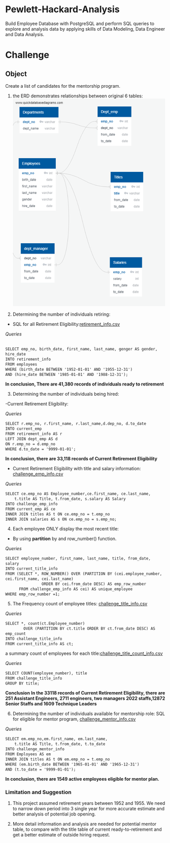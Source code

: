 # Pewlett-Hackard-Analysis
Build Employee Database with PostgreSQL and perform SQL queries to explore and analysis data by applying skills of Data Modeling, Data Engineer and Data Analysis.

# Challenge

## Object

Create a list of candidates for the mentorship program.


1. the ERD demonstrates relationships between original 6 tables:
![EmployeeDB.png](/EmployeeDB.png)

2. Determining the number of individuals retiring:

- SQL for all Retirement Eligibility:[retirement_info.csv](/Data/retirement_info.csv)

*Queries*

```

SELECT emp_no, birth_date, first_name, last_name, genger AS gender, hire_date
INTO retirement_info
FROM employees
WHERE (birth_date BETWEEN '1952-01-01' AND '1955-12-31')
AND (hire_date BETWEEN '1985-01-01' AND '1988-12-31');
```

**In conclusion, There are 41,380 records of individuals ready to retirement**

3. Determining the number of individuals being hired:

-Current Retirement Eligibility:

*Queries*

```
SELECT r.emp_no, r.first_name, r.last_name,d.dep_no, d.to_date
INTO current_emp
FROM retirement_info AS r
LEFT JOIN dept_emp AS d
ON r.emp_no = d.emp_no
WHERE d.to_date = '9999-01-01';
```


**In conclusion, there are 33,118 records of Current Retirement Eligibility** 

- Current Retirement Eligibility with title and salary information:
[challenge_emp_info.csv](/Data/challenge_emp_info.csv)

*Queries*
```
SELECT ce.emp_no AS Employee_number,ce.first_name, ce.last_name, 
    t.title AS Title, t.from_date, s.salary AS Salary
INTO challenge_emp_info
FROM current_emp AS ce
INNER JOIN titles AS t ON ce.emp_no = t.emp_no
INNER JOIN salaries AS s ON ce.emp_no = s.emp_no;

```


4. Each employee ONLY display the most recent title:

- By using **partition** by and row_number() function.

*Queries*

```
SELECT employee_number, first_name, last_name, title, from_date, salary
INTO current_title_info
FROM (SELECT *, ROW_NUMBER() OVER (PARTITION BY (cei.employee_number, cei.first_name, cei.last_name)
                ORDER BY cei.from_date DESC) AS emp_row_number
      FROM challenge_emp_info AS cei) AS unique_employee	  
WHERE emp_row_number =1;
```

5. The Frequency count of employee titles:
[challenge_title_info.csv](/Data/challenge_title_info.csv)

*Queries*

```
SELECT *, count(ct.Employee_number) 
		OVER (PARTITION BY ct.title ORDER BY ct.from_date DESC) AS emp_count
INTO challenge_title_info
FROM current_title_info AS ct;
```

a summary count of employees for each title:[challenge_title_count_info.csv](/Data/challenge_title_count_info.csv)

*Queries*

```
SELECT COUNT(employee_number), title
FROM challenge_title_info
GROUP BY title;
```

**Conclusion**
**In the 33118 records of Current Retirement Eligibility, there are 251 Assistant Engineers, 2711 engineers, two managers 2022 staffs,12872 Senior Staffs and 1609 Technique Leaders**

6. Determining the number of individuals available for mentorship role:
SQL for eligible for mentor program, [challenge_mentor_info.csv](/Data/challenge_mentor_info.csv)

*Queries*


```
SELECT em.emp_no,em.first_name, em.last_name, 
    t.title AS Title, t.from_date, t.to_date
INTO challenge_mentor_info
FROM Employees AS em
INNER JOIN titles AS t ON em.emp_no = t.emp_no
WHERE (em.birth_date BETWEEN '1965-01-01' AND '1965-12-31')
AND (t.to_date = '9999-01-01');
```
**In conclusion, there are 1549 active employees eligible for mentor plan.**

### Limitation and Suggestion
 
 1. This project assumed retirement years between 1952 and 1955. 
 We need to narrow down period into 3 single year for more accurate estimate and better analysis of potential job opening. 

 2. More detail information and analysis are needed for potential mentor table, 
 to compare with the title table of current ready-to-retirement 
 and get a better estimate of outside hiring request. 

 
